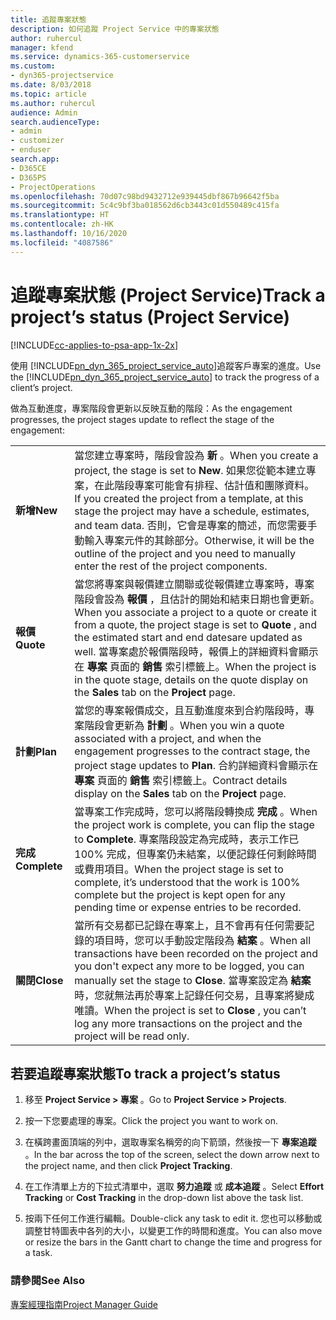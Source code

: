 ```yaml
---
title: 追蹤專案狀態
description: 如何追蹤 Project Service 中的專案狀態
author: ruhercul
manager: kfend
ms.service: dynamics-365-customerservice
ms.custom:
- dyn365-projectservice
ms.date: 8/03/2018
ms.topic: article
ms.author: ruhercul
audience: Admin
search.audienceType:
- admin
- customizer
- enduser
search.app:
- D365CE
- D365PS
- ProjectOperations
ms.openlocfilehash: 70d07c98bd9432712e939445dbf867b96642f5ba
ms.sourcegitcommit: 5c4c9bf3ba018562d6cb3443c01d550489c415fa
ms.translationtype: HT
ms.contentlocale: zh-HK
ms.lasthandoff: 10/16/2020
ms.locfileid: "4087586"
---
```

# <a name="track-a-projects-status-project-service"></a><span data-ttu-id="d2ab8-103">追蹤專案狀態 (Project Service)</span><span class="sxs-lookup"><span data-stu-id="d2ab8-103">Track a project’s status (Project Service)</span></span>

[!INCLUDE[cc-applies-to-psa-app-1x-2x](../includes/cc-applies-to-psa-app-1x-2x.md)]

<span data-ttu-id="d2ab8-104">使用 [!INCLUDE[pn_dyn_365_project_service_auto](../includes/pn-dyn-365-project-service-auto.md)]追蹤客戶專案的進度。</span><span class="sxs-lookup"><span data-stu-id="d2ab8-104">Use the [!INCLUDE[pn_dyn_365_project_service_auto](../includes/pn-dyn-365-project-service-auto.md)] to track the progress of a client’s project.</span></span>  

<span data-ttu-id="d2ab8-105">做為互動進度，專案階段會更新以反映互動的階段：</span><span class="sxs-lookup"><span data-stu-id="d2ab8-105">As the engagement progresses, the project stages update to reflect the stage of the engagement:</span></span>  


|              |                                                                                                                                                                                                                                                                                                  |
|--------------|--------------------------------------------------------------------------------------------------------------------------------------------------------------------------------------------------------------------------------------------------------------------------------------------------|
|   <span data-ttu-id="d2ab8-106">**新增**</span><span class="sxs-lookup"><span data-stu-id="d2ab8-106">**New**</span></span>    | <span data-ttu-id="d2ab8-107">當您建立專案時，階段會設為 **新** 。</span><span class="sxs-lookup"><span data-stu-id="d2ab8-107">When you create a project, the stage is set to **New**.</span></span> <span data-ttu-id="d2ab8-108">如果您從範本建立專案，在此階段專案可能會有排程、估計值和團隊資料。</span><span class="sxs-lookup"><span data-stu-id="d2ab8-108">If you created the project from a template, at this stage the project may have a schedule, estimates, and team data.</span></span> <span data-ttu-id="d2ab8-109">否則，它會是專案的簡述，而您需要手動輸入專案元件的其餘部分。</span><span class="sxs-lookup"><span data-stu-id="d2ab8-109">Otherwise, it will be the outline of the project and you need to manually enter the rest of the project components.</span></span> |
|  <span data-ttu-id="d2ab8-110">**報價**</span><span class="sxs-lookup"><span data-stu-id="d2ab8-110">**Quote**</span></span>   |      <span data-ttu-id="d2ab8-111">當您將專案與報價建立關聯或從報價建立專案時，專案階段會設為 **報價** ，且估計的開始和結束日期也會更新。</span><span class="sxs-lookup"><span data-stu-id="d2ab8-111">When you associate a project to a quote or create it from a quote, the project stage is set to **Quote** , and the estimated start and end datesare updated as well.</span></span> <span data-ttu-id="d2ab8-112">當專案處於報價階段時，報價上的詳細資料會顯示在 **專案** 頁面的 **銷售** 索引標籤上。</span><span class="sxs-lookup"><span data-stu-id="d2ab8-112">When the project is in the quote stage, details on the quote display on the **Sales** tab on the **Project** page.</span></span>      |
|   <span data-ttu-id="d2ab8-113">**計劃**</span><span class="sxs-lookup"><span data-stu-id="d2ab8-113">**Plan**</span></span>   |                                     <span data-ttu-id="d2ab8-114">當您的專案報價成交，且互動進度來到合約階段時，專案階段會更新為 **計劃** 。</span><span class="sxs-lookup"><span data-stu-id="d2ab8-114">When you win a quote associated with a project, and when the engagement progresses to the contract stage, the project stage updates to **Plan**.</span></span> <span data-ttu-id="d2ab8-115">合約詳細資料會顯示在 **專案** 頁面的 **銷售** 索引標籤上。</span><span class="sxs-lookup"><span data-stu-id="d2ab8-115">Contract details display on the **Sales** tab on the **Project** page.</span></span>                                      |
| <span data-ttu-id="d2ab8-116">**完成**</span><span class="sxs-lookup"><span data-stu-id="d2ab8-116">**Complete**</span></span> |                    <span data-ttu-id="d2ab8-117">當專案工作完成時，您可以將階段轉換成 **完成** 。</span><span class="sxs-lookup"><span data-stu-id="d2ab8-117">When the project work is complete, you can flip the stage to **Complete**.</span></span> <span data-ttu-id="d2ab8-118">專案階段設定為完成時，表示工作已 100% 完成，但專案仍未結案，以便記錄任何剩餘時間或費用項目。</span><span class="sxs-lookup"><span data-stu-id="d2ab8-118">When the project stage is set to complete, it’s understood that the work is 100% complete but the project is kept open for any pending time or expense entries to be recorded.</span></span>                     |
|  <span data-ttu-id="d2ab8-119">**關閉**</span><span class="sxs-lookup"><span data-stu-id="d2ab8-119">**Close**</span></span>   |           <span data-ttu-id="d2ab8-120">當所有交易都已記錄在專案上，且不會再有任何需要記錄的項目時，您可以手動設定階段為 **結案** 。</span><span class="sxs-lookup"><span data-stu-id="d2ab8-120">When all transactions have been recorded on the project and you don't expect any more to be logged, you can manually set the stage to **Close**.</span></span> <span data-ttu-id="d2ab8-121">當專案設定為 **結案** 時，您就無法再於專案上記錄任何交易，且專案將變成唯讀。</span><span class="sxs-lookup"><span data-stu-id="d2ab8-121">When the project is set to **Close** , you can’t log any more transactions on the project and the project will be read only.</span></span>           |

## <a name="to-track-a-projects-status"></a><span data-ttu-id="d2ab8-122">若要追蹤專案狀態</span><span class="sxs-lookup"><span data-stu-id="d2ab8-122">To track a project’s status</span></span>  

1.  <span data-ttu-id="d2ab8-123">移至 **Project Service > 專案** 。</span><span class="sxs-lookup"><span data-stu-id="d2ab8-123">Go to **Project Service > Projects**.</span></span>  

2.  <span data-ttu-id="d2ab8-124">按一下您要處理的專案。</span><span class="sxs-lookup"><span data-stu-id="d2ab8-124">Click the project you want to work on.</span></span>  

3.  <span data-ttu-id="d2ab8-125">在橫跨畫面頂端的列中，選取專案名稱旁的向下箭頭，然後按一下 **專案追蹤** 。</span><span class="sxs-lookup"><span data-stu-id="d2ab8-125">In the bar across the top of the screen, select the down arrow next to the project name, and then click **Project Tracking**.</span></span>  

4.  <span data-ttu-id="d2ab8-126">在工作清單上方的下拉式清單中，選取 **努力追蹤** 或 **成本追蹤** 。</span><span class="sxs-lookup"><span data-stu-id="d2ab8-126">Select **Effort Tracking** or **Cost Tracking** in the drop-down list above the task list.</span></span>  

5.  <span data-ttu-id="d2ab8-127">按兩下任何工作進行編輯。</span><span class="sxs-lookup"><span data-stu-id="d2ab8-127">Double-click any task to edit it.</span></span> <span data-ttu-id="d2ab8-128">您也可以移動或調整甘特圖表中各列的大小，以變更工作的時間和進度。</span><span class="sxs-lookup"><span data-stu-id="d2ab8-128">You can also move or resize the bars in the Gantt chart to change the time and progress for a task.</span></span>  

### <a name="see-also"></a><span data-ttu-id="d2ab8-129">請參閱</span><span class="sxs-lookup"><span data-stu-id="d2ab8-129">See Also</span></span>  
 [<span data-ttu-id="d2ab8-130">專案經理指南</span><span class="sxs-lookup"><span data-stu-id="d2ab8-130">Project Manager Guide</span></span>](../psa/project-manager-guide.md)
